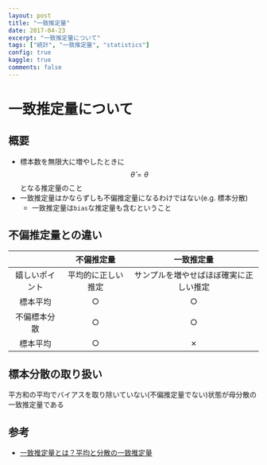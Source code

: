 ```yaml
---
layout: post
title: "一致推定量"
date: 2017-04-23
excerpt: "一致推定量について"
tags: ["統計", "一致推定量", "statistics"]
config: true
kaggle: true
comments: false
---
```


# 一致推定量について

## 概要
 - 標本数を無限大に増やしたときに$$\hat{\theta} = \theta$$となる推定量のこと
 - 一致推定量はかならずしも不偏推定量になるわけではない(e.g. 標本分散)
   - 一致推定量は`bias`な推定量も含むということ

## 不偏推定量との違い

|                | 不偏推定量         | 一致推定量                             | 
| :------------: | :----------------: | :------------------------------------: | 
| 嬉しいポイント | 平均的に正しい推定 | サンプルを増やせばほぼ確実に正しい推定 | 
| 標本平均       | ○                 | ○                                     | 
| 不偏標本分散   | ○                 | ○                                     | 
| 標本平均       | ○                 | ✗                                     | 

## 標本分散の取り扱い
平方和の平均でバイアスを取り除いていない(不偏推定量でない)状態が母分散の一致推定量である

## 参考
 - [一致推定量とは？平均と分散の一致推定量](https://ai-trend.jp/basic-study/estimator/consistency/)
